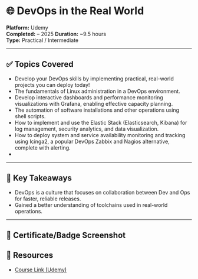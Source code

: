 # 🌐 DevOps in the Real World

**Platform:** Udemy  
**Completed:** –  2025
**Duration:** ~9.5 hours  
**Type:** Practical / Intermediate

---

## ✅ Topics Covered
- Develop your DevOps skills by implementing practical, real-world projects you can deploy today!
- The fundamentals of Linux administration in a DevOps environment.
- Develop interactive dashboards and performance monitoring visualizations with Grafana, enabling effective capacity planning.
- The automation of software installations and other operations using shell scripts.
- How to implement and use the Elastic Stack (Elasticsearch, Kibana) for log management, security analytics, and data visualization.
- How to deploy system and service availability monitoring and tracking using Icinga2, a popular DevOps Zabbix and Nagios alternative, complete with alerting.
- 

---

## 🧠 Key Takeaways
- DevOps is a culture that focuses on collaboration between Dev and Ops for faster, reliable releases.
- Gained a better understanding of toolchains used in real-world operations.

---
## 📸 Certificate/Badge Screenshot


## 🔗 Resources
- [Course Link (Udemy)](https://www.udemy.com/course/devops-linux/?srsltid=AfmBOoqfFvNYFK1ffc7oxb8CbAjtgD_aUeUg5US5iqp1Vy06hUeucQO6)
